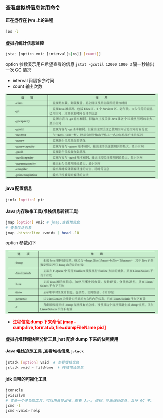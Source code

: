 ### 查看虚拟机信息常用命令

#### 正在运行在 jvm 上的进程

```bash
jps -l
```

#### 虚拟机统计信息监控

```bash
jstat [option vmid [interval[s|ms]] [count]]
```

option 参数表示用户希望查看的信息 `jstat -gcutil 12000 1000 3` 隔一秒输出一次 GC 情况

- interval 间隔多少时间
- count 输出次数

![image-20200915110335620](../../img/image-20200915110335620.png)

#### java 配置信息

```bash
jinfo [option] pid
```

#### Java 内存映像工具(堆栈信息转褚工具)

```bash
jmap [option] vmid # jmap,查看堆信息
# 查看存活对象
jmap -histo:live <vmid> | head -10
```

option 参数如下

![image-20200915111022360](../../img/image-20200915111022360.png)

- **<font color="red">进程信息 dump 下来命令[ jmap -dump:live,format=b,file=dumpFileName pid ]</font>**

#### 虚拟机堆转储快照分析工具 jhat 配合 dump 下来的快照使用

#### Java 堆栈追踪工具 ,查看堆栈信息 `jstack`

```bash
jstack [option] vmid  # 查看堆栈信息
jstack vmid > fileName  # 转储堆栈信息
```

#### jdk 自带的可视化工具

```bash
jconsole
jvisualvm
# 它是一个多功能工具，可以用来导出堆，查看 Java 进程，导出线程信息，执行 GC 等。
jcmd -l
jcmd <vmid> help
```